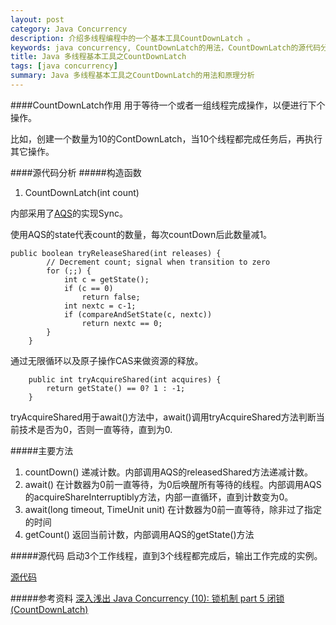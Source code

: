 ```yaml
---
layout: post
category: Java Concurrency
description: 介绍多线程编程中的一个基本工具CountDownLatch 。
keywords: java concurrency, CountDownLatch的用法，CountDownLatch的源代码分析和CountDownLatch的主要方法以及原理分析
title: Java 多线程基本工具之CountDownLatch
tags: [java concurrency]
summary: Java 多线程基本工具之CountDownLatch的用法和原理分析
---
```


####CountDownLatch作用
用于等待一个或者一组线程完成操作，以便进行下个操作。

比如，创建一个数量为10的ContDownLatch，当10个线程都完成任务后，再执行其它操作。


####源代码分析
#####构造函数
1.	CountDownLatch(int count)

内部采用了[AQS](http://www.hiyangqi.com/java%20concurrency/java-concurrency-AQS.html)的实现Sync。

使用AQS的state代表count的数量，每次countDown后此数量减1。

	public boolean tryReleaseShared(int releases) {
            // Decrement count; signal when transition to zero
            for (;;) {
                int c = getState();
                if (c == 0)
                    return false;
                int nextc = c-1;
                if (compareAndSetState(c, nextc))
                    return nextc == 0;
            }
        }
        
 通过无限循环以及原子操作CAS来做资源的释放。
 
 
 		public int tryAcquireShared(int acquires) {
            return getState() == 0? 1 : -1;
        }
tryAcquireShared用于await()方法中，await()调用tryAcquireShared方法判断当前技术是否为0，否则一直等待，直到为0.

#####主要方法
1.	countDown() 递减计数。内部调用AQS的releasedShared方法递减计数。
2.	await() 在计数器为0前一直等待，为0后唤醒所有等待的线程。内部调用AQS的acquireShareInterruptibly方法，内部一直循环，直到计数变为0。
3.	await(long timeout, TimeUnit unit) 在计数器为0前一直等待，除非过了指定的时间
4.	getCount() 返回当前计数，内部调用AQS的getState()方法


#####源代码
启动3个工作线程，直到3个线程都完成后，输出工作完成的实例。

[源代码](https://github.com/llohellohe/cp/blob/master/src/yangqi/jcp/latch/CountDownLatchTest.java)


#####参考资料
[深入浅出 Java Concurrency (10): 锁机制 part 5 闭锁 (CountDownLatch)](http://www.blogjava.net/xylz/archive/2010/07/09/325612.html)